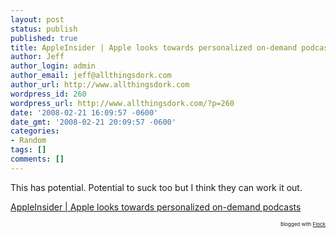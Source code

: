 ```yaml
---
layout: post
status: publish
published: true
title: AppleInsider | Apple looks towards personalized on-demand podcasts
author: Jeff
author_login: admin
author_email: jeff@allthingsdork.com
author_url: http://www.allthingsdork.com
wordpress_id: 260
wordpress_url: http://www.allthingsdork.com/?p=260
date: '2008-02-21 16:09:57 -0600'
date_gmt: '2008-02-21 20:09:57 -0600'
categories:
- Random
tags: []
comments: []
---
```

<p>This has potential. Potential to suck too but I think they can work it out.</p>
<p><a href="http://www.appleinsider.com/articles/08/02/21/apple_looks_towards_personalized_on_demand_podcasts.html">AppleInsider | Apple looks towards personalized on-demand podcasts</a> </p>
<p style="text-align: right; font-size: 8px">Blogged with <a href="http://www.flock.com/blogged-with-flock" title="Flock" target="_new">Flock</a></p></p>
